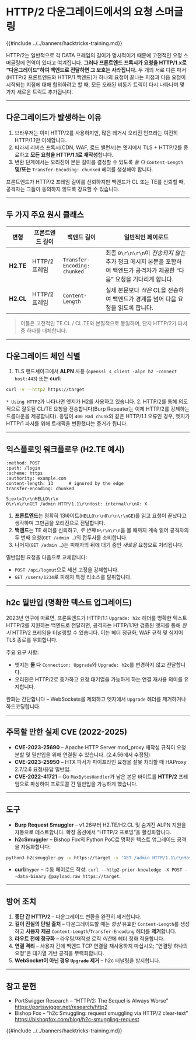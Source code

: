 # HTTP/2 다운그레이드에서의 요청 스머글링

{{#include ../../banners/hacktricks-training.md}}

HTTP/2는 일반적으로 각 DATA 프레임의 길이가 명시적이기 때문에 고전적인 요청 스머글링에 면역이 있다고 여겨집니다. **그러나 프론트엔드 프록시가 요청을 HTTP/1.x로 “다운그레이드”하여 백엔드로 전달하면 그 보호는 사라집니다.** 두 개의 서로 다른 파서(HTTP/2 프론트엔드와 HTTP/1 백엔드)가 하나의 요청이 끝나는 지점과 다음 요청이 시작되는 지점에 대해 합의하려고 할 때, 모든 오래된 비동기 트릭이 다시 나타나며 몇 가지 새로운 트릭도 추가됩니다.

---
## 다운그레이드가 발생하는 이유

1. 브라우저는 이미 HTTP/2를 사용하지만, 많은 레거시 오리진 인프라는 여전히 HTTP/1.1만 이해합니다.
2. 따라서 리버스 프록시(CDN, WAF, 로드 밸런서)는 엣지에서 TLS + HTTP/2를 종료하고 **모든 요청을 HTTP/1.1로 재작성**합니다.
3. 변환 단계에서는 오리진이 본문 길이를 결정할 수 있도록 *둘 다* `Content-Length` **및/또는** `Transfer-Encoding: chunked` 헤더를 생성해야 합니다.

프론트엔드가 HTTP/2 프레임 길이를 신뢰하지만 백엔드가 CL 또는 TE를 신뢰할 때, 공격자는 그들이 동의하지 않도록 강요할 수 있습니다.

---
## 두 가지 주요 원시 클래스

| 변형 | 프론트엔드 길이 | 백엔드 길이 | 일반적인 페이로드 |
|---------|-----------------|-----------------|-----------------|
| **H2.TE** | HTTP/2 프레임 | `Transfer-Encoding: chunked` | 최종 `0\r\n\r\n`이 *전송되지 않는* 추가 청크 메시지 본문을 포함하여 백엔드가 공격자가 제공한 “다음” 요청을 기다리게 합니다. |
| **H2.CL** | HTTP/2 프레임 | `Content-Length` | 실제 본문보다 *작은* CL을 전송하여 백엔드가 경계를 넘어 다음 요청을 읽도록 합니다. |

> 이들은 고전적인 TE.CL / CL.TE와 본질적으로 동일하며, 단지 HTTP/2가 파서 중 하나를 대체합니다.

---
## 다운그레이드 체인 식별

1. TLS 핸드셰이크에서 **ALPN** 사용 (`openssl s_client -alpn h2 -connect host:443`) 또는 **curl**:
```bash
curl -v --http2 https://target
```
`* Using HTTP2`가 나타나면 엣지가 H2를 사용하고 있습니다.
2. HTTP/2를 통해 의도적으로 잘못된 CL/TE 요청을 전송합니다(Burp Repeater는 이제 HTTP/2를 강제하는 드롭다운을 제공합니다). 응답이 `400 Bad chunk`와 같은 HTTP/1.1 오류인 경우, 엣지가 HTTP/1 파서를 위해 트래픽을 변환했다는 증거가 됩니다.

---
## 익스플로잇 워크플로우 (H2.TE 예시)
```http
:method: POST
:path: /login
:scheme: https
:authority: example.com
content-length: 13      # ignored by the edge
transfer-encoding: chunked

5;ext=1\r\nHELLO\r\n
0\r\n\r\nGET /admin HTTP/1.1\r\nHost: internal\r\nX: X
```
1. **프론트엔드**는 정확히 13바이트(`HELLO\r\n0\r\n\r\nGE`)를 읽고 요청이 끝났다고 생각하며 그만큼을 오리진으로 전달합니다.
2. **백엔드**는 TE 헤더를 신뢰하고, *두 번째* `0\r\n\r\n`을 볼 때까지 계속 읽어 공격자의 두 번째 요청(`GET /admin …`)의 접두사를 소비합니다.
3. 나머지(`GET /admin …`)는 피해자의 뒤에 대기 중인 *새로운* 요청으로 처리됩니다.

밀반입된 요청을 다음으로 교체합니다:
* `POST /api/logout`으로 세션 고정을 강제합니다.
* `GET /users/1234`로 피해자 특정 리소스를 탈취합니다.

---
## h2c 밀반입 (명확한 텍스트 업그레이드)

2023년 연구에 따르면, 프론트엔드가 HTTP/1.1 `Upgrade: h2c` 헤더를 명확한 텍스트 HTTP/2를 지원하는 백엔드로 전달하면, 공격자는 HTTP/1.1만 검증된 엣지를 통해 *원시* HTTP/2 프레임을 터널링할 수 있습니다. 이는 헤더 정규화, WAF 규칙 및 심지어 TLS 종료를 우회합니다.

주요 요구 사항:
* 엣지는 **둘 다** `Connection: Upgrade`와 `Upgrade: h2c`를 변경하지 않고 전달합니다.
* 오리진은 HTTP/2로 증가하고 요청 대기열을 가능하게 하는 연결 재사용 의미를 유지합니다.

완화는 간단합니다 – WebSockets를 제외하고 엣지에서 `Upgrade` 헤더를 제거하거나 하드코딩합니다.

---
## 주목할 만한 실제 CVE (2022-2025)

* **CVE-2023-25690** – Apache HTTP Server mod_proxy 재작성 규칙이 요청 분할 및 밀반입을 위해 연결될 수 있습니다. (2.4.56에서 수정됨)
* **CVE-2023-25950** – HTX 파서가 파이프라인 요청을 잘못 처리할 때 HAProxy 2.7/2.6 요청/응답 밀반입.
* **CVE-2022-41721** – Go `MaxBytesHandler`가 남은 본문 바이트를 **HTTP/2** 프레임으로 파싱하여 프로토콜 간 밀반입을 가능하게 했습니다.

---
## 도구

* **Burp Request Smuggler** – v1.26부터 H2.TE/H2.CL 및 숨겨진 ALPN 지원을 자동으로 테스트합니다. 확장 옵션에서 “HTTP/2 프로빙”을 활성화합니다.
* **h2cSmuggler** – Bishop Fox의 Python PoC로 명확한 텍스트 업그레이드 공격을 자동화합니다:
```bash
python3 h2csmuggler.py -u https://target -x 'GET /admin HTTP/1.1\r\nHost: target\r\n\r\n'
```
* **curl**/`hyper` – 수동 페이로드 작성: `curl --http2-prior-knowledge -X POST --data-binary @payload.raw https://target`.

---
## 방어 조치

1. **종단 간 HTTP/2** – 다운그레이드 변환을 완전히 제거합니다.
2. **길이 진실의 단일 출처** – 다운그레이드할 때는 *항상* 유효한 `Content-Length`를 생성하고 **사용자 제공** `Content-Length`/`Transfer-Encoding` 헤더를 **제거**합니다.
3. **라우트 전에 정규화** – 라우팅/재작성 로직 *이전*에 헤더 정화 적용합니다.
4. **연결 격리** – 사용자 간에 백엔드 TCP 연결을 재사용하지 마십시오; “연결당 하나의 요청”은 대기열 기반 공격을 무력화합니다.
5. **WebSocket이 아닌 경우 `Upgrade` 제거** – h2c 터널링을 방지합니다.

---
## 참고 문헌

* PortSwigger Research – “HTTP/2: The Sequel is Always Worse” <https://portswigger.net/research/http2>
* Bishop Fox – “h2c Smuggling: request smuggling via HTTP/2 clear-text” <https://bishopfox.com/blog/h2c-smuggling-request>

{{#include ../../banners/hacktricks-training.md}}
